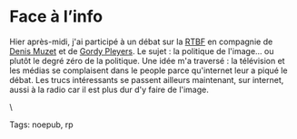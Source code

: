 # Face à l&#8217;info

Hier après-midi, j'ai participé à un débat sur la [RTBF](http://www.lapremiere.be) en compagnie de [Denis Muzet](http://fr.wikipedia.org/wiki/Denis_Muzet) et de [Gordy Pleyers](http://www.ecsa.ucl.ac.be/personnel/pleyers/). Le sujet : la politique de l'image... ou plutôt le degré zéro de la politique. Une idée m'a traversé : la télévision et les médias se complaisent dans le people parce qu'internet leur a piqué le débat. Les trucs intéressants se passent ailleurs maintenant, sur internet, aussi à la radio car il est plus dur d'y faire de l'image.

\

Tags: noepub, rp